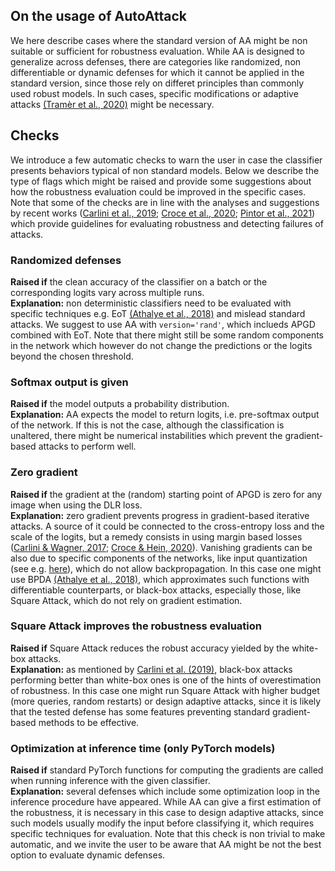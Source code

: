 ## On the usage of AutoAttack

We here describe cases where the standard version of AA might be non suitable or sufficient for robustness evaluation. While AA is designed to generalize across defenses, there are categories like
randomized, non differentiable or dynamic defenses for which it cannot be applied in the standard version, since those rely on differet principles than commonly used robust models. In such cases,
specific modifications or adaptive attacks [(Tramèr et al., 2020)](https://arxiv.org/abs/2002.08347) might be necessary.

## Checks
We introduce a few automatic checks to warn the user in case the classifier presents behaviors typical of non standard models. Below we describe the type of flags which might be raised and provide
some suggestions about how the robustness evaluation could be improved in the specific cases. Note that some of the checks are in line with the analyses and suggestions by recent works
([Carlini et al., 2019](https://arxiv.org/abs/1902.06705); [Croce et al., 2020](https://arxiv.org/abs/2010.09670); [Pintor et al., 2021](https://arxiv.org/abs/2106.09947)) which provide guidelines for 
evaluating robustness and detecting failures of attacks.

### Randomized defenses
**Raised if** the clean accuracy of the classifier on a batch or the corresponding logits vary across multiple runs.\
**Explanation:** non deterministic classifiers need to be evaluated with specific techniques e.g. EoT [(Athalye et al., 2018)](http://proceedings.mlr.press/v80/athalye18a.html) and mislead
standard attacks. We suggest to use AA with `version='rand'`, which inclueds APGD combined with EoT. Note that there might still be some random components
in the network which however do not change the predictions or the logits beyond the chosen threshold.

### Softmax output is given
**Raised if** the model outputs a probability distribution. \
**Explanation:** AA expects the model to return logits, i.e. pre-softmax output of the network. If this is not the case, although the classification is unaltered,
there might be numerical instabilities which prevent the gradient-based attacks to perform well.

### Zero gradient
**Raised if** the gradient at the (random) starting point of APGD is zero for any image when using the DLR loss. \
**Explanation:** zero gradient prevents progress in gradient-based iterative attacks. A source of it could be connected to the cross-entropy loss and the scale of the logits, but a remedy consists in
using margin based losses ([Carlini & Wagner, 2017](https://ieeexplore.ieee.org/abstract/document/7958570); [Croce & Hein, 2020](https://arxiv.org/abs/2003.01690)). Vanishing gradients can be also due to specific
components of the networks, like input quantization (see e.g. [here](https://github.com/fra31/auto-attack/issues/44)), which do not allow
backpropagation. In this case one might use BPDA [(Athalye et al., 2018)](http://proceedings.mlr.press/v80/athalye18a.html), which approximates such functions with differentiable counterparts, or black-box attacks, especially those, like Square Attack, which do not rely on
gradient estimation.

### Square Attack improves the robustness evaluation
**Raised if** Square Attack reduces the robust accuracy yielded by the white-box attacks. \
**Explanation:** as mentioned by [Carlini et al. (2019)](https://arxiv.org/abs/1902.06705), black-box attacks performing better than white-box ones is one of the hints of overestimation of robustness. In this case one might run
Square Attack with higher budget (more queries, random restarts) or design adaptive attacks, since it is likely that the tested defense has some features preventing standard gradient-based methods
to be effective.

### Optimization at inference time (only PyTorch models)
**Raised if** standard PyTorch functions for computing the gradients are called when running inference with the given classifier. \
**Explanation:** several defenses which include some optimization loop in the inference procedure have appeared. While AA can give a first estimation of the robustness, it is necessary in this case
to design adaptive attacks, since such models usually modify the input before classifying it, which requires specific techniques for evaluation. Note that this check is non trivial to make automatic,
and we invite the user to be aware that AA might be not the best option to evaluate dynamic defenses.